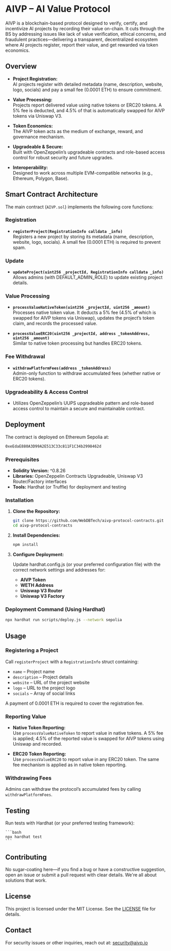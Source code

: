 # AIVP – AI Value Protocol

AIVP is a blockchain-based protocol designed to verify, certify, and incentivize AI projects by recording their value on-chain. It cuts through the BS by addressing issues like lack of value verification, ethical concerns, and fraudulent practices—delivering a transparent, decentralized ecosystem where AI projects register, report their value, and get rewarded via token economics.

## Overview

- **Project Registration:**  
  AI projects register with detailed metadata (name, description, website, logo, socials) and pay a small fee (0.0001 ETH) to ensure commitment.
- **Value Processing:**  
  Projects report delivered value using native tokens or ERC20 tokens. A 5% fee is deducted, and 4.5% of that is automatically swapped for AIVP tokens via Uniswap V3.

- **Token Economics:**  
  The AIVP token acts as the medium of exchange, reward, and governance mechanism.

- **Upgradeable & Secure:**  
  Built with OpenZeppelin’s upgradeable contracts and role-based access control for robust security and future upgrades.

- **Interoperability:**  
  Designed to work across multiple EVM-compatible networks (e.g., Ethereum, Polygon, Base).

## Smart Contract Architecture

The main contract (`AIVP.sol`) implements the following core functions:

### Registration

- **`registerProject(RegistrationInfo calldata _info)`**  
  Registers a new project by storing its metadata (name, description, website, logo, socials). A small fee (0.0001 ETH) is required to prevent spam.

### Update

- **`updateProject(uint256 _projectId, RegistrationInfo calldata _info)`**  
  Allows admins (with DEFAULT_ADMIN_ROLE) to update existing project details.

### Value Processing

- **`processValueNativeToken(uint256 _projectId, uint256 _amount)`**  
  Processes native token value. It deducts a 5% fee (4.5% of which is swapped for AIVP tokens via Uniswap), updates the project’s token claim, and records the processed value.

- **`processValueERC20(uint256 _projectId, address _tokenAddress, uint256 _amount)`**  
  Similar to native token processing but handles ERC20 tokens.

### Fee Withdrawal

- **`withdrawPlatformFees(address _tokenAddress)`**  
  Admin-only function to withdraw accumulated fees (whether native or ERC20 tokens).

### Upgradeability & Access Control

- Utilizes OpenZeppelin’s UUPS upgradeable pattern and role-based access control to maintain a secure and maintainable contract.

## Deployment

The contract is deployed on Ethereum Sepolia at:

```bash
0xeEdaE880A3D99A2E513C33c811F1C34b2998462d
```

### Prerequisites

- **Solidity Version:** ^0.8.26
- **Libraries:** OpenZeppelin Contracts Upgradeable, Uniswap V3 Router/Factory interfaces
- **Tools:** Hardhat (or Truffle) for deployment and testing

### Installation

1. **Clone the Repository:**

   ```bash
   git clone https://github.com/WebDBTech/aivp-protocol-contracts.git
   cd aivp-protocol-contracts
   ```

2. **Install Dependencies:**

   ```bash
   npm install
   ```

3. **Configure Deployment:**

   Update hardhat.config.js (or your preferred configuration file) with the correct network settings and addresses for:

   - **AIVP Token**
   - **WETH Address**
   - **Uniswap V3 Router**
   - **Uniswap V3 Factory**

### Deployment Command (Using Hardhat)

```bash
npx hardhat run scripts/deploy.js --network sepolia
```

## Usage

### Registering a Project

Call `registerProject` with a `RegistrationInfo` struct containing:

- `name` – Project name
- `description` – Project details
- `website` – URL of the project website
- `logo` – URL to the project logo
- `socials` – Array of social links

A payment of 0.0001 ETH is required to cover the registration fee.

### Reporting Value

- **Native Token Reporting:**  
  Use `processValueNativeToken` to report value in native tokens. A 5% fee is applied; 4.5% of the reported value is swapped for AIVP tokens using Uniswap and recorded.

- **ERC20 Token Reporting:**  
  Use `processValueERC20` to report value in any ERC20 token. The same fee mechanism is applied as in native token reporting.

### Withdrawing Fees

Admins can withdraw the protocol’s accumulated fees by calling `withdrawPlatformFees`.

## Testing

Run tests with Hardhat (or your preferred testing framework):

    ```bash
    npx hardhat test
    ```

## Contributing

No sugar-coating here—if you find a bug or have a constructive suggestion, open an issue or submit a pull request with clear details. We're all about solutions that work.

## License

This project is licensed under the MIT License. See the [LICENSE](LICENSE) file for details.

## Contact

For security issues or other inquiries, reach out at: [security@aivp.io](mailto:security@aivp.io)
